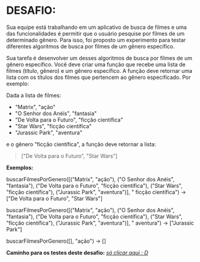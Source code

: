 # DESAFIO:

Sua equipe está trabalhando em um aplicativo de busca de filmes e uma das funcionalidades é permitir que o usuário
pesquise por filmes de um determinado gênero. Para isso, foi proposto um experimento para testar diferentes algoritmos
de busca por filmes de um gênero específico.

Sua tarefa é desenvolver um desses algoritmos de busca por filmes de um gênero específico.
Você deve criar uma função que recebe uma lista de filmes (título, gênero) e um gênero específico. A função deve
retornar uma lista com os títulos dos filmes que pertencem ao gênero especificado. Por exemplo:

Dada a lista de filmes:

* "Matrix", "ação"
* "O Senhor dos Anéis", "fantasia"
* "De Volta para o Futuro", "ficção científica"
* "Star Wars", "ficção científica"
* "Jurassic Park", "aventura"

e o gênero "ficção científica", a função deve retornar a lista:
> ["De Volta para o Futuro", "Star Wars"]

**Exemplos:**

buscarFilmesPorGenero([("Matrix", "ação"), ("O Senhor dos Anéis", "fantasia"), ("De Volta para o Futuro", "ficção científica"), ("Star Wars", "ficção científica"), ("Jurassic Park", "aventura")], "
ficção científica")
→ ["De Volta para o Futuro", "Star Wars"]

buscarFilmesPorGenero([("Matrix", "ação"), ("O Senhor dos Anéis", "fantasia"), ("De Volta para o Futuro", "ficção científica"), ("Star Wars", "ficção científica"), ("Jurassic Park", "aventura")], "
aventura")
→ ["Jurassic Park"]

buscarFilmesPorGenero([], "ação") → []

**Caminho para os testes deste desafio:** [_só clicar aqui :
D_](https://github.com/jeffersontavaresdm/desafios/tree/main/src/test/java/desafios/desafio_12)